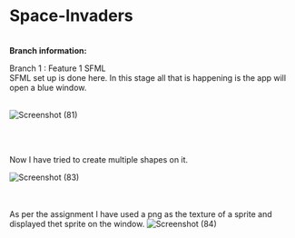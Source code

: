 # Space-Invaders

</br>
<b>Branch information:</b> </br>

Branch 1 : Feature 1 SFML</br>
SFML set up is done here. In this stage all that is happening is the app will open a blue window.</br></br>

![Screenshot (81)](https://github.com/SibasisRath/Space-Invaders-Sibasis/assets/57254317/6ddf9571-8974-4a9c-8a23-8e96246e3818)


</br></br>

Now I have tried to create multiple shapes on it.

![Screenshot (83)](https://github.com/SibasisRath/Space-Invaders-Sibasis/assets/57254317/6b15d704-d669-4c78-a430-71b1d0429ad5)

</br> </br>
As per the assignment I have used a png as the texture of a sprite and displayed thet sprite on the window.
![Screenshot (84)](https://github.com/SibasisRath/Space-Invaders-Sibasis/assets/57254317/333e6673-089a-456f-b9a9-982d9743d1e1)
